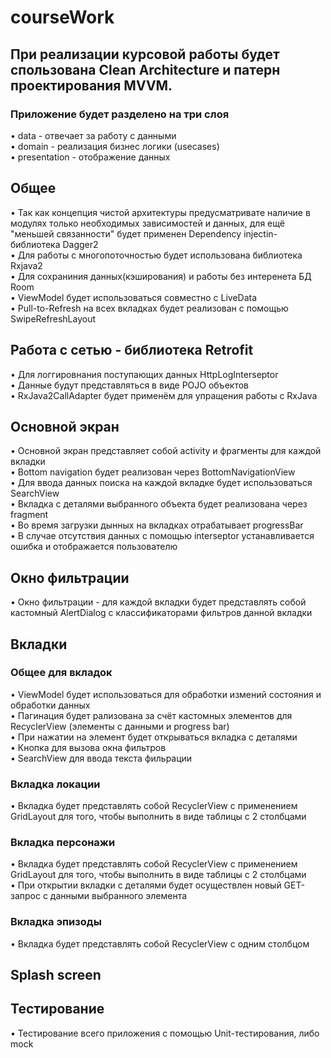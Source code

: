 # courseWork
## При реализации курсовой работы будет спользована Clean Architecture и патерн проектирования MVVM.   
 ### Приложение будет разделено на три слоя
 • data - отвечает за работу с данными    
 • domain - реализация бизнес логики (usecases)   
 • presentation - отображение данных   
 
 ## Общее
• Так как концепция чистой архитектуры предусматривате наличие в модулях   только необходимых зависимостей и данных, для ещё "меньшей связанности" будет применен Dependency injectin-библиотека Dagger2   
• Для работы с многопоточностью будет использована библиотека Rxjava2   
• Для сохраниния данных(кэширования) и работы без интеренета БД Room   
• ViewModel будет использоваться совместно с LiveData   
• Pull-to-Refresh на всех вкладках будет реализован с помощью SwipeRefreshLayout   

## Работа с сетью - библиотека Retrofit 
• Для логгировнания поступающих данных HttpLogInterseptor    
• Данные будут представляться в виде POJO объектов     
• RxJava2CallAdapter будет применём для упращения работы с RxJava

## Основной экран
• Основной экран представляет собой activity и фрагменты для каждой вкладки   
• Bottom navigation будет реализован через BottomNavigationView   
• Для ввода данных поиска на каждой вкладке будет использоваться SearchView   
• Вкладка с деталями выбранного объекта будет реализована через fragment   
• Во время загрузки дынных на вкладках отрабатывает progressBar   
• В случае отсутствия данных с помощью interseptor устанавливается ошибка и отображается пользователю

## Окно фильтрации 
• Окно фильтрации - для каждой вкладки будет представлять собой кастомный AlertDialog с классификаторами фильтров данной вкладки

## Вкладки  
 ### Общее для вкладок
• ViewModel будет использоваться для обработки измений состояния и обработки данных   
• Пагинация будет рализована за счёт кастомных элементов для RecyclerView (элементы с данными и progress bar)   
• При нажатии на элемент будет открываться вкладка с деталями    
• Кнопка для вызова окна фильтров   
• SearchView для ввода текста фильрации   

### Вкладка локации
• Вкладка будет представлять собой RecyclerView с применением GridLayout для того, чтобы выполнить в виде таблицы с 2 столбцами
 
### Вкладка персонажи
• Вкладка будет представлять собой RecyclerView с применением GridLayout для того, чтобы выполнить в виде таблицы с 2 столбцами   
• При открытии вкладки с деталями будет осуществлен новый GET-запрос с данными выбранного элемента   

### Вкладка эпизоды
• Вкладка будет представлять собой RecyclerView с одним столбцом

## Splash screen

## Тестирование
• Тестирование всего приложения с помощью Unit-тестирования, либо mock
